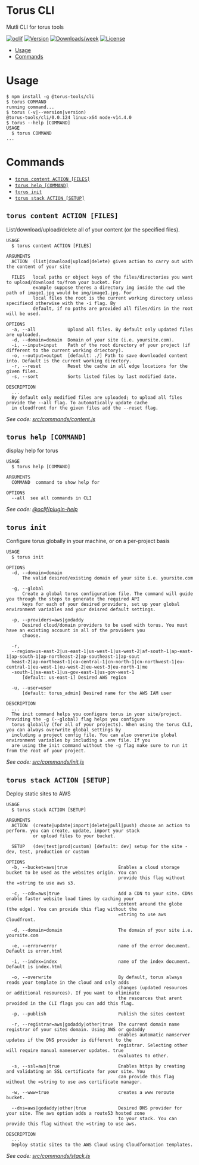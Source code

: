 Torus CLI
========

Mutli CLI for torus tools

[![oclif](https://img.shields.io/badge/cli-oclif-brightgreen.svg)](https://oclif.io)
[![Version](https://img.shields.io/npm/v/toruscli.svg)](https://npmjs.org/package/toruscli)
[![Downloads/week](https://img.shields.io/npm/dw/@torus-tools/cli.svg)](https://npmjs.org/package/@torus-tools/cli)
[![License](https://img.shields.io/npm/l/@torus-tools/cli.svg)](https://github.com/torus-tools/cli/blob/master/package.json)

<!-- toc -->
* [Usage](#usage)
* [Commands](#commands)
<!-- tocstop -->
# Usage
<!-- usage -->
```sh-session
$ npm install -g @torus-tools/cli
$ torus COMMAND
running command...
$ torus (-v|--version|version)
@torus-tools/cli/0.0.124 linux-x64 node-v14.4.0
$ torus --help [COMMAND]
USAGE
  $ torus COMMAND
...
```
<!-- usagestop -->
# Commands
<!-- commands -->
* [`torus content ACTION [FILES]`](#torus-content-action-files)
* [`torus help [COMMAND]`](#torus-help-command)
* [`torus init`](#torus-init)
* [`torus stack ACTION [SETUP]`](#torus-stack-action-setup)

## `torus content ACTION [FILES]`

List/download/upload/delete all of your content (or the specified files).

```
USAGE
  $ torus content ACTION [FILES]

ARGUMENTS
  ACTION  (list|download|upload|delete) given action to carry out with the content of your site

  FILES   local paths or object keys of the files/directories you want to upload/download to/from your bucket. For
          example suppose theres a directory img inside the cwd the path of image1.jpg would be img/image1.jpg. For
          local files the root is the current working directory unless specifiecd otherwise with the -i flag. By
          default, if no paths are provided all files/dirs in the root will be used.

OPTIONS
  -a, --all            Upload all files. By default only updated files are uploaded.
  -d, --domain=domain  Domain of your site (i.e. yoursite.com).
  -i, --input=input    Path of the root directory of your project (if different to the current working driectory).
  -o, --output=output  [default: ./] Path to save downloaded content into. Default is the current working directory.
  -r, --reset          Reset the cache in all edge locations for the given files.
  -s, --sort           Sorts listed files by last modified date.

DESCRIPTION
  ...
  By default only modified files are uploaded; to upload all files provide the --all flag. To automatically update cache 
  in cloudfront for the given files add the --reset flag.
```

_See code: [src/commands/content.js](https://github.com/torus-tools/cli/blob/v0.0.124/src/commands/content.js)_

## `torus help [COMMAND]`

display help for torus

```
USAGE
  $ torus help [COMMAND]

ARGUMENTS
  COMMAND  command to show help for

OPTIONS
  --all  see all commands in CLI
```

_See code: [@oclif/plugin-help](https://github.com/oclif/plugin-help/blob/v3.2.0/src/commands/help.ts)_

## `torus init`

Configure torus globally in your machine, or on a per-project basis

```
USAGE
  $ torus init

OPTIONS
  -d, --domain=domain
      The valid desired/existing domain of your site i.e. yoursite.com

  -g, --global
      Create a global torus configuration file. The command will guide you through the steps to generate the required API 
      keys for each of your desired providers, set up your global environment variables and your deisred default settings.

  -p, --providers=aws|godaddy
      Desired cloud/domain providers to be used with torus. You must have an existing account in all of the providers you 
      choose.

  -r, 
  --region=us-east-2|us-east-1|us-west-1|us-west-2|af-south-1|ap-east-1|ap-south-1|ap-northeast-2|ap-southeast-1|ap-sout
  heast-2|ap-northeast-1|ca-central-1|cn-north-1|cn-northwest-1|eu-central-1|eu-west-1|eu-west-2|eu-west-3|eu-north-1|me
  -south-1|sa-east-1|us-gov-east-1|us-gov-west-1
      [default: us-east-1] Desired AWS region

  -u, --user=user
      [default: torus_admin] Desired name for the AWS IAM user

DESCRIPTION
  ...
  The init command helps you configure torus in your site/project. Providing the -g (--global) flag helps you configure 
  torus globally (for all of your projects). When using the torus CLI, you can always overwrite global settings by 
  including a project config file. You can also overwrite global environment variables by including a .env file. If you 
  are using the init command without the -g flag make sure to run it from the root of your project.
```

_See code: [src/commands/init.js](https://github.com/torus-tools/cli/blob/v0.0.124/src/commands/init.js)_

## `torus stack ACTION [SETUP]`

Deploy static sites to AWS

```
USAGE
  $ torus stack ACTION [SETUP]

ARGUMENTS
  ACTION  (create|update|import|delete|pull|push) choose an action to perform. you can create, update, import your stack
          or upload files to your bucket.

  SETUP   (dev|test|prod|custom) [default: dev] setup for the site - dev, test, production or custom

OPTIONS
  -b, --bucket=aws|true                   Enables a cloud storage bucket to be used as the websites origin. You can
                                          provide this flag without the =string to use aws s3.

  -c, --cdn=aws|true                      Add a CDN to your site. CDNs enable faster website load times by caching your
                                          content around the globe (the edge). You can provide this flag without the
                                          =string to use aws Cloudfront.

  -d, --domain=domain                     The domain of your site i.e. yoursite.com

  -e, --error=error                       name of the error document. Default is error.html

  -i, --index=index                       name of the index document. Default is index.html

  -o, --overwrite                         By default, torus always reads your template in the cloud and only adds
                                          changes (updated resources or additional resources). If you want to eliminate
                                          the resources that arent prvoided in the CLI flags you can add this flag.

  -p, --publish                           Publish the sites content

  -r, --registrar=aws|godaddy|other|true  The current domain name registrar of your sites domain. Using AWS or godaddy
                                          enables automatic namserver updates if the DNS provider is different to the
                                          registrar. Selecting other will require manual nameserver updates. true
                                          evaluates to other.

  -s, --ssl=aws|true                      Enables https by creating and validating an SSL certificate for your site. You
                                          can provide this flag without the =string to use aws certificate manager.

  -w, --www=true                          creates a www reroute bucket.

  --dns=aws|godaddy|other|true            Desired DNS provider for your site. The aws option adds a route53 hosted zone
                                          to your stack. You can provide this flag without the =string to use aws.

DESCRIPTION
  ...
  Deploy static sites to the AWS Cloud using Cloudformation templates.
```

_See code: [src/commands/stack.js](https://github.com/torus-tools/cli/blob/v0.0.124/src/commands/stack.js)_
<!-- commandsstop -->
